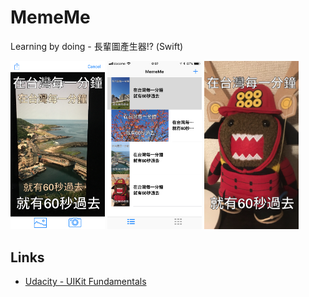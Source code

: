 # MemeMe

Learning by doing - 長輩圖產生器!? (Swift)

<img src="screenshots/1.jpg" width="30%">
<img src="screenshots/2.jpg" width="30%">
<img src="screenshots/3.jpg" width="30%">

## Links

- [Udacity - UIKit Fundamentals](https://classroom.udacity.com/courses/ud788/)
